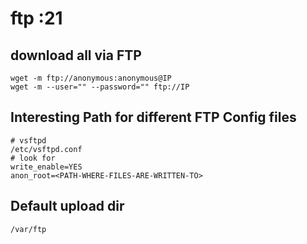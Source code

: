 # ftp :21

## download all via FTP

```
wget -m ftp://anonymous:anonymous@IP
wget -m --user="" --password="" ftp://IP
```

## Interesting Path for different FTP Config files

```
# vsftpd
/etc/vsftpd.conf
# look for
write_enable=YES
anon_root=<PATH-WHERE-FILES-ARE-WRITTEN-TO>
```

## Default upload dir
```bash
/var/ftp
```